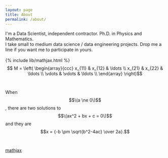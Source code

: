 ```yaml
---
layout: page
title: About
permalink: /about/
---
```


I'm a Data Scientist, independent contractor. Ph.D. in Physics and Mathematics.<br>
I take small to medium data science / data engineering projects. Drop me a line if you want me to participate in yours.<br><br>
{% include lib/mathjax.html %}
$$ M = \left( \begin{array}{ccc}
x_{11} & x_{12} & \ldots \\
x_{21} & x_{22} & \ldots \\
\vdots & \vdots & \ldots \\
\end{array} \right)$$
<br><br>
When $$\(a \ne 0\)$$, there are two solutions to $$\(ax^2 + bx + c = 0\)$$ and they are
$$x = {-b \pm \sqrt{b^2-4ac} \over 2a}.$$
<br><br>
[mathjax](https://www.mathjax.org/)
